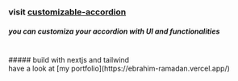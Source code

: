 ### visit [customizable-accordion](https://customizable-accordion.vercel.app/)
##### you can customiza your accordion with UI and functionalities
<br>
##### build with nextjs and tailwind
<br>
have a look at [my portfolio](https://ebrahim-ramadan.vercel.app/)
